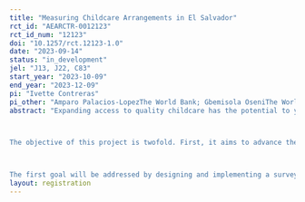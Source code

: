 ```yaml
---
title: "Measuring Childcare Arrangements in El Salvador"
rct_id: "AEARCTR-0012123"
rct_id_num: "12123"
doi: "10.1257/rct.12123-1.0"
date: "2023-09-14"
status: "in_development"
jel: "J13, J22, C83"
start_year: "2023-10-09"
end_year: "2023-12-09"
pi: "Ivette Contreras"
pi_other: "Amparo Palacios-LopezThe World Bank; Gbemisola OseniThe World Bank; Akiko SagesakaThe World Bank"
abstract: "Expanding access to quality childcare has the potential to yield multi-generational impacts by improving parents’ economic empowerment, child outcomes, family welfare, business productivity and overall economic growth. However, there is very limited data on childcare available and guidelines on how to collect it across low- and middle-income countries, particu¬larly for children below age 3, and this limits the possible assessment of access of childcare services in developing countries. 

The objective of this project is twofold. First, it aims to advance the understanding of how to obtain better measures of childcare arrangements in developing countries using household surveys, including those informal childcare arrangements that can be overlooked but are crucial to families. Second, it will explore parents’ preferences on childcare services’ attributes. 

The first goal will be addressed by designing and implementing a survey experiment to compare different methods to collect information on household surveys. The evidence on parents’ preferences on childcare services attributes will be obtained from a discrete choice experiment inspired in Datta (2019)."
layout: registration
---
```


